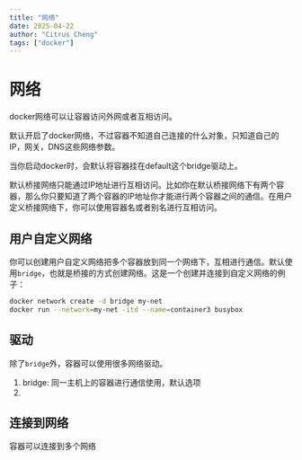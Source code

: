 ```yaml
---
title: "网络"
date: 2025-04-22
author: "Citrus Cheng"
tags: ["docker"]
---
```


# 网络

docker网络可以让容器访问外网或者互相访问。

默认开启了docker网络，不过容器不知道自己连接的什么对象，只知道自己的IP，网关，DNS这些网络参数。

当你启动docker时，会默认将容器挂在default这个bridge驱动上。

默认桥接网络只能通过IP地址进行互相访问。比如你在默认桥接网络下有两个容器，那么你只要知道了两个容器的IP地址你才能进行两个容器之间的通信。在用户定义桥接网络下，你可以使用容器名或者别名进行互相访问。

## 用户自定义网络

你可以创建用户自定义网络把多个容器放到同一个网络下，互相进行通信。默认使用`bridge`，也就是桥接的方式创建网络。这是一个创建并连接到自定义网络的例子：

```bash
docker network create -d bridge my-net
docker run --network=my-net -itd --name=container3 busybox
```

## 驱动
除了`bridge`外，容器可以使用很多网络驱动。
1. bridge: 同一主机上的容器进行通信使用，默认选项
2. 

## 连接到网络
容器可以连接到多个网络
